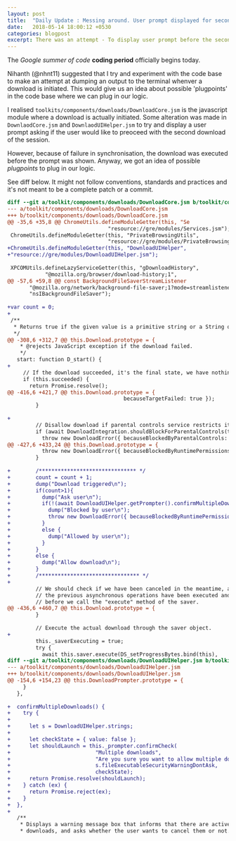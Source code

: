 ```yaml
---
layout: post
title:  "Daily Update : Messing around. User prompt displayed for second download"
date:   2018-05-14 18:00:12 +0530
categories: blogpost
excerpt: There was an attempt - To display user prompt before the second download of the session
---
```


The *Google summer of code* **coding period** officially begins today.

Nihanth (@nhnt11) suggested that I try and experiment with the code base to make an attempt at dumping an output to the terminal whenver a download is initiated. This would give us an idea about possible 'plugpoints' in the code base where we can plug in our logic.

I realised `toolkits/components/downloads/DownloadCore.jsm` is the javascript module where a download is actually initiated. Some alteration was made in `DownlaodCore.jsm` and `DownlaodUIHelper.jsm` to try and display a user prompt asking if the user would like to preoceed with the second download of the session.

However, because of failure in synchronisation, the download was executed before the prompt was shown. Anyway, we got an idea of possible *plugpoints* to plug in our logic.

See diff below. It might not follow conventions, standards and practices and it's not meant to be a complete patch or a commit.

``` diff
diff --git a/toolkit/components/downloads/DownloadCore.jsm b/toolkit/components/downloads/DownloadCore.jsm
--- a/toolkit/components/downloads/DownloadCore.jsm
+++ b/toolkit/components/downloads/DownloadCore.jsm
@@ -35,6 +35,8 @@ ChromeUtils.defineModuleGetter(this, "Se
                                "resource://gre/modules/Services.jsm");
 ChromeUtils.defineModuleGetter(this, "PrivateBrowsingUtils",
                                "resource://gre/modules/PrivateBrowsingUtils.jsm");
+ChromeUtils.defineModuleGetter(this, "DownloadUIHelper",
+"resource://gre/modules/DownloadUIHelper.jsm");
 
 XPCOMUtils.defineLazyServiceGetter(this, "gDownloadHistory",
            "@mozilla.org/browser/download-history;1",
@@ -57,6 +59,8 @@ const BackgroundFileSaverStreamListener
       "@mozilla.org/network/background-file-saver;1?mode=streamlistener",
       "nsIBackgroundFileSaver");
 
+var count = 0;
+
 /**
  * Returns true if the given value is a primitive string or a String object.
  */
@@ -308,6 +312,7 @@ this.Download.prototype = {
    * @rejects JavaScript exception if the download failed.
    */
   start: function D_start() {
+   
     // If the download succeeded, it's the final state, we have nothing to do.
     if (this.succeeded) {
       return Promise.resolve();
@@ -416,6 +421,7 @@ this.Download.prototype = {
                                     becauseTargetFailed: true });
         }
 
+
         // Disallow download if parental controls service restricts it.
         if (await DownloadIntegration.shouldBlockForParentalControls(this)) {
           throw new DownloadError({ becauseBlockedByParentalControls: true });
@@ -427,6 +433,24 @@ this.Download.prototype = {
           throw new DownloadError({ becauseBlockedByRuntimePermissions: true });
         }
 
+        /******************************* */
+        count = count + 1;
+        dump("Download triggered\n");
+        if(count>1){
+          dump("Ask user\n");
+          if(!(await DownloadUIHelper.getPrompter().confirmMultipleDownloads())){
+            dump("Blocked by user\n");
+            throw new DownloadError({ becauseBlockedByRuntimePermissions: true });         
+          }
+          else {
+            dump("Allowed by user\n");
+          }
+        }
+        else {
+          dump("Allow download\n");
+        }
+        /******************************** */
+
         // We should check if we have been canceled in the meantime, after all
         // the previous asynchronous operations have been executed and just
         // before we call the "execute" method of the saver.
@@ -436,6 +460,7 @@ this.Download.prototype = {
         }
 
         // Execute the actual download through the saver object.
+
         this._saverExecuting = true;
         try {
           await this.saver.execute(DS_setProgressBytes.bind(this),
diff --git a/toolkit/components/downloads/DownloadUIHelper.jsm b/toolkit/components/downloads/DownloadUIHelper.jsm
--- a/toolkit/components/downloads/DownloadUIHelper.jsm
+++ b/toolkit/components/downloads/DownloadUIHelper.jsm
@@ -154,6 +154,23 @@ this.DownloadPrompter.prototype = {
     }
   },
 
+  confirmMultipleDownloads() {
+    try {
+ 
+      let s = DownloadUIHelper.strings;
+   
+      let checkState = { value: false };
+      let shouldLaunch = this._prompter.confirmCheck(
+                           "Multiple downloads",
+                           "Are you sure you want to allow multiple downloads?",
+                           s.fileExecutableSecurityWarningDontAsk,
+                           checkState);
+      return Promise.resolve(shouldLaunch);
+    } catch (ex) {
+      return Promise.reject(ex);
+    }
+  },
+
   /**
    * Displays a warning message box that informs that there are active
    * downloads, and asks whether the user wants to cancel them or not.
```
